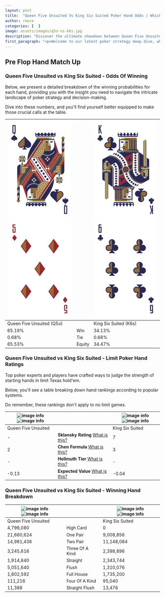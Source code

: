 ```yaml
---
layout: post
title:  "Queen Five Unsuited Vs King Six Suited Poker Hand Odds | Which Is The Better Hand In Poker? A Complete Guide"
author: reece
categories: [  ]
image: assets/images/q5o-vs-k6s.jpg
description: "Discover the ultimate showdown between Queen Five Unsuited and King Six Suited in poker! Uncover the odds, strategies, and scenarios where one hand triumphs over the other. Get ready to up your poker game with this thrilling analysis."
first_paragraph: "<p>Welcome to our latest poker strategy deep dive, where we're pitting two distinct hands against each other in a high-stakes showdown: Queen Five Unsuited vs King Six Suited.</p><p>In the dynamic world of poker, every decision counts, and knowing which hand holds the upper hand is key to your success at the table.</p><p>In this article, we'll dissect these two hands, explore the scenarios where one dominates the other, and equip you with the knowledge to make strategic choices that can tip the odds in your favor.</p><p>Get ready to unravel the intriguing dynamics of these poker hands and elevate your game to new heights.</p>"
---
```




[comment]: # (sp0)

## Pre Flop Hand Match Up

<div class="table hand-ratings" markdown="1"> 



### Queen Five Unsuited vs King Six Suited - Odds Of Winning

Below, we present a detailed breakdown of the winning probabilities for each hand, providing you with the insight you need to navigate the intricate landscape of poker strategy and decision-making. 

Dive into these numbers, and you'll find yourself better equipped to make those crucial calls at the table.


    
| ![image info](assets/images/hand1/q.png) ![image info](assets/images/hand1/5o.png) |  | ![image info](assets/images/hand2/k.png) ![image info](assets/images/hand2/6.png) |
| -------- | -------- | -------- |
| Queen Five Unsuited (Q5o) |  | King Six Suited (K6s) |
| 65.19% | Win | 34.13% |
| 0.68% | Tie | 0.68% |
| 65.53% | Equity | 34.47% |




[comment]: # (sp1)



### Queen Five Unsuited vs King Six Suited - Limit Poker Hand Ratings

Top poker experts and players have crafted ways to judge the strength of starting hands in limit Texas hold'em. 

Below, you'll see a table breaking down hand rankings according to popular systems. 

Do remember, these rankings don't apply to no limit games.


    
| ![image info](https://www.riverpairs.com/assets/images/hand1/q.png) ![image info](https://www.riverpairs.com/assets/images/hand1/5o.png) |  | ![image info](https://www.riverpairs.com/assets/images/hand2/k.png) ![image info](https://www.riverpairs.com/assets/images/hand2/6.png) |
| -------- | -------- | -------- |
| Queen Five Unsuited |  | King Six Suited |
| - | **Sklansky Rating** [What is this?](/sklansky-rating-explained) | 7 |
| 2 | **Chen Formula** [What is this?](/chen-formula-explained) | 3 |
| - | **Hellmuth Tier** [What is this?](/Hellmuth-tier-explained) | - |
| -0.13 | **Expected Value** [What is this?](/expected-value-explained) | -0.04 |




[comment]: # (sp2)



### Queen Five Unsuited vs King Six Suited - Winning Hand Breakdown


    
| ![image info](https://www.riverpairs.com/assets/images/hand1/q.png) ![image info](https://www.riverpairs.com/assets/images/hand1/5o.png) |  | ![image info](https://www.riverpairs.com/assets/images/hand2/k.png) ![image info](https://www.riverpairs.com/assets/images/hand2/6.png) |
| -------- | -------- | -------- |
| Queen Five Unsuited |  | King Six Suited |
| 4,798,080 | High Card | 0 |
| 21,660,624 | One Pair | 9,008,856 |
| 14,981,436 | Two Pair | 11,148,084 |
| 3,245,616 | Three Of A Kind | 2,398,896 |
| 1,914,840 | Straight | 2,343,744 |
| 5,051,640 | Flush | 1,310,076 |
| 1,802,592 | Full House | 1,735,200 |
| 111,216 | Four Of A Kind | 95,040 |
| 11,388 | Straight Flush | 13,476 |




[comment]: # (sp3)



</div>

[comment]: # (sp4)



[comment]: # (sp5)

